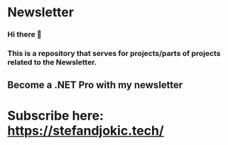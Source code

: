 # Newsletter

### Hi there 👋 
### This is a repository that serves for projects/parts of projects related to the Newsletter.

## Become a .NET Pro with my newsletter
# Subscribe here: https://stefandjokic.tech/
